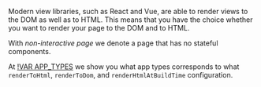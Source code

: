Modern view libraries, such as React and Vue, are able to render views to the DOM as well as to HTML.
This means that you have the choice whether you want to render your page to the DOM and to HTML.



With *non-interactive page* we denote a page that has no stateful components.


At [!VAR APP_TYPES](#readme) we show you what app types corresponds to what `renderToHtml`, `renderToDom`, and `renderHtmlAtBuildTime` configuration.



